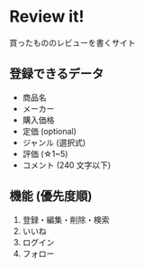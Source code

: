 # Review it!

買ったもののレビューを書くサイト

## 登録できるデータ

-   商品名
-   メーカー
-   購入価格
-   定価 (optional)
-   ジャンル (選択式)
-   評価 (☆1~5)
-   コメント (240 文字以下)

## 機能 (優先度順)

1.  登録・編集・削除・検索
2.  いいね
3.  ログイン
4.  フォロー
